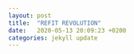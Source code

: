 ```yaml
---
layout: post
title:  "REFIT REVOLUTION"
date:   2020-05-13 20:09:23 +0200
categories: jekyll update
---
```

